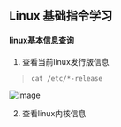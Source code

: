 ## Linux 基础指令学习
#### linux基本信息查询 
1. 查看当前linux发行版信息
> ` cat /etc/*-release `

![image](https://github.com/user-attachments/assets/389f163b-6df7-4344-a5cb-a5d5d77949cf)


2. 查看linux内核信息
